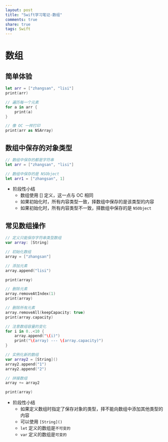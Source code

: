 ```yaml
---
layout: post
title: "Swift学习笔记-数组"
comments: true
share: true
tags: Swift
---
```


# 数组

## 简单体验

```swift
let arr = ["zhangsan", "lisi"]
print(arr)

// 遍历每一个元素
for a in arr {
    print(a)
}

// 像 OC 一样打印
print(arr as NSArray)

```

## 数组中保存的对象类型

```swift
// 数组中保存的都是字符串
let arr = ["zhangsan", "lisi"]

// 数组中保存的是 NSObject
let arr1 = ["zhangsan", 1]
```

* 阶段性小结
    * 数组使用 [] 定义，这一点与 OC 相同
    * 如果初始化时，所有内容类型一致，择数组中保存的是该类型的内容
    * 如果初始化时，所有内容类型不一致，择数组中保存的是 `NSObject`

## 常见数组操作

```swift
// 定义只能保存字符串类型数组
var array: [String]

// 初始化数组
array = ["zhangsan"]

// 添加元素
array.append("lisi")

print(array)

// 删除元素
array.removeAtIndex(1)
print(array)

// 删除所有元素
array.removeAll(keepCapacity: true)
print(array.capacity)

// 注意数组容量的变化
for i in 0..<10 {
    array.append("\(i)")
    print("\(array) --- \(array.capacity)")
}

// 实例化新的数组
var array2 = [String]()
array2.append("1")
array2.append("2")

// 拼接数组
array += array2

print(array)
```

* 阶段性小结
    * 如果定义数组时指定了保存对象的类型，择不能向数组中添加其他类型的内容
    * 可以使用 `[String]()`
    * `let` 定义的数组是`不可变的`
    * `var` 定义的数组是`可变的`

